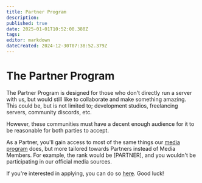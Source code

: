 ```yaml
---
title: Partner Program
description: 
published: true
date: 2025-01-01T10:52:00.380Z
tags: 
editor: markdown
dateCreated: 2024-12-30T07:38:52.379Z
---
```


# The Partner Program
The Partner Program is designed for those who don't directly run a server with us, but would still like to collaborate and make something amazing. This could be, but is not limited to; development studios, freelancing servers, community discords, etc.

However, these communities must have a decent enough audience for it to be reasonable for both parties to accept.

As a Partner, you'll gain access to most of the same things our [media program](/programs/media) does, but more tailored towards Partners instead of Media Members. For example, the rank would be [PARTNER], and you wouldn't be participating in our official media sources.

If you're interested in applying, you can do so [here](https://noteforms.com/forms/partner-program-bgvrlj). Good luck!